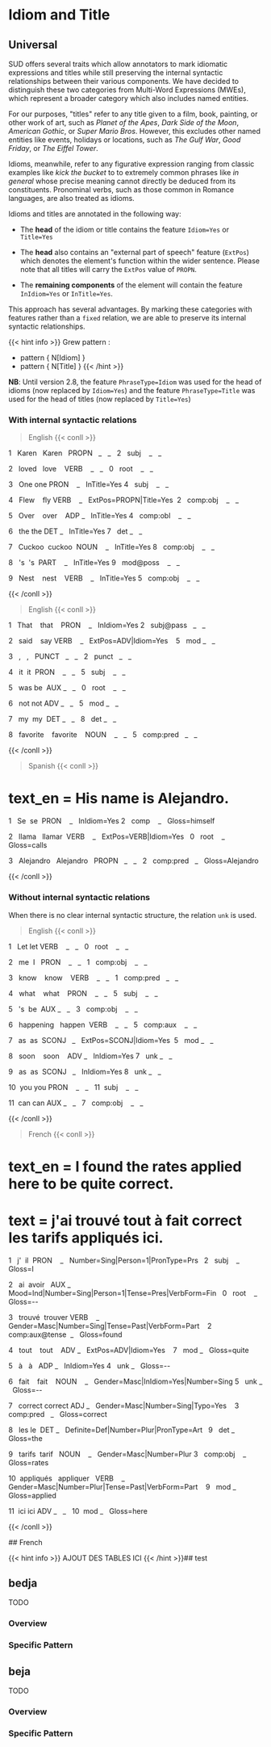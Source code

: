# Idiom and Title

## Universal

SUD offers several traits which allow annotators to mark idiomatic expressions and titles while still preserving the internal syntactic relationships between their various components. We have decided to distinguish these two categories from Multi-Word Expressions (MWEs), which represent a broader category which also includes named entities.

For our purposes, "titles" refer to any title given to a film, book, painting, or other work of art, such as *Planet of the Apes*, *Dark Side of the Moon*, *American Gothic*, or *Super Mario Bros*. However, this excludes other named entities like events, holidays or locations, such as *The Gulf War*, *Good Friday*, or *The Eiffel Tower*.

Idioms, meanwhile, refer to any figurative expression ranging from classic examples like *kick the bucket* to to extremely common phrases like *in general* whose precise meaning cannot directly be deduced from its constituents. Pronominal verbs, such as those common in Romance languages, are also treated as idioms.

Idioms and titles are annotated in the following way:
- The **head** of the idiom or title contains the feature `Idiom=Yes` or `Title=Yes`

- The **head** also contains an "external part of speech" feature (`ExtPos`) which denotes the element's function within the wider sentence. Please note that all titles will carry the `ExtPos` value of `PROPN`.

- The **remaining components** of the element will contain the feature `InIdiom=Yes` or `InTitle=Yes`.

  
This approach has several advantages. By marking these categories with features rather than a `fixed` relation, we are able to preserve its internal syntactic relationships.  

{{< hint info >}}
Grew pattern : 
- pattern { N[Idiom] }
- pattern { N[Title] }
{{< /hint >}}

**NB**: Until version 2.8, the feature `PhraseType=Idiom` was used for the head of idioms (now replaced by `Idiom=Yes`) and the feature `PhraseType=Title` was used for the head of titles (now replaced by `Title=Yes`)

### With internal syntactic relations

> English 
{{< conll >}}

1   Karen   Karen   PROPN   _   _   2   subj    _   _

2   loved   love    VERB    _   _   0   root    _   _

3   One one PRON    _   InTitle=Yes 4   subj    _   _

4   Flew    fly VERB    _   ExtPos=PROPN|Title=Yes  2   comp:obj    _   _

5   Over    over    ADP _   InTitle=Yes 4   comp:obl    _   _

6   the the DET _   InTitle=Yes 7   det _   _

7   Cuckoo  cuckoo  NOUN    _   InTitle=Yes 8   comp:obj    _   _

8   's  's  PART    _   InTitle=Yes 9   mod@poss    _   _

9   Nest    nest    VERB    _   InTitle=Yes 5   comp:obj    _   _

{{< /conll >}}
> English
{{< conll >}}

1   That    that    PRON    _   InIdiom=Yes 2   subj@pass   _   _

2   said    say VERB    _   ExtPos=ADV|Idiom=Yes    5   mod _   _

3   ,   ,   PUNCT   _   _   2   punct   _   _

4   it  it  PRON    _   _   5   subj    _   _

5   was be  AUX _   _   0   root    _   _

6   not not ADV _   _   5   mod _   _

7   my  my  DET _   _   8   det _   _

8   favorite    favorite    NOUN    _   _   5   comp:pred   _   _

{{< /conll >}}

> Spanish
{{< conll >}}

# text_en = His name is Alejandro.

1   Se  se  PRON    _   InIdiom=Yes 2   comp    _   Gloss=himself

2   llama   llamar  VERB    _   ExtPos=VERB|Idiom=Yes   0   root    _   Gloss=calls

3   Alejandro   Alejandro   PROPN   _   _   2   comp:pred   _   Gloss=Alejandro

{{< /conll >}}


### Without internal syntactic relations 
When there is no clear internal syntactic structure, the relation `unk` is used.

> English
{{< conll >}}

1   Let let VERB    _   _   0   root    _   _

2   me  I   PRON    _   _   1   comp:obj    _   _

3   know    know    VERB    _   _   1   comp:pred   _   _

4   what    what    PRON    _   _   5   subj    _   _

5   's  be  AUX _   _   3   comp:obj    _   _

6   happening   happen  VERB    _   _   5   comp:aux    _   _

7   as  as  SCONJ   _   ExtPos=SCONJ|Idiom=Yes  5   mod _   _

8   soon    soon    ADV _   InIdiom=Yes 7   unk _   _

9   as  as  SCONJ   _   InIdiom=Yes 8   unk _   _

10  you you PRON    _   _   11  subj    _   _

11  can can AUX _   _   7   comp:obj    _   _

{{< /conll >}}

> French
{{< conll >}}

# text_en = I found the rates applied here to be quite correct.

# text = j'ai trouvé tout à fait correct les tarifs appliqués ici.

1   j'  il  PRON    _   Number=Sing|Person=1|PronType=Prs   2   subj    _   Gloss=I

2   ai  avoir   AUX _   Mood=Ind|Number=Sing|Person=1|Tense=Pres|VerbForm=Fin   0   root    _   Gloss=--

3   trouvé  trouver VERB    _   Gender=Masc|Number=Sing|Tense=Past|VerbForm=Part    2   comp:aux@tense  _   Gloss=found

4   tout    tout    ADV _   ExtPos=ADV|Idiom=Yes    7   mod _   Gloss=quite

5   à   à   ADP _   InIdiom=Yes 4   unk _   Gloss=--

6   fait    fait    NOUN    _   Gender=Masc|InIdiom=Yes|Number=Sing 5   unk _   Gloss=--

7   correct correct ADJ _   Gender=Masc|Number=Sing|Typo=Yes    3   comp:pred   _   Gloss=correct

8   les le  DET _   Definite=Def|Number=Plur|PronType=Art   9   det _   Gloss=the

9   tarifs  tarif   NOUN    _   Gender=Masc|Number=Plur 3   comp:obj    _   Gloss=rates

10  appliqués   appliquer   VERB    _   Gender=Masc|Number=Plur|Tense=Past|VerbForm=Part    9   mod _   Gloss=applied

11  ici ici ADV _   _   10  mod _   Gloss=here

{{< /conll >}}

## French 

{{< hint info >}}
AJOUT DES TABLES ICI 
{{< /hint >}}## test 



## bedja

TODO
### Overview

### Specific Pattern




## beja

TODO
### Overview

### Specific Pattern


